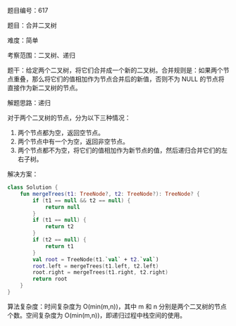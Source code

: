 题目编号：617

题目：合并二叉树

难度：简单

考察范围：二叉树、递归

题干：给定两个二叉树，将它们合并成一个新的二叉树。合并规则是：如果两个节点重叠，那么将它们的值相加作为节点合并后的新值，否则不为 NULL 的节点将直接作为新二叉树的节点。

解题思路：递归

对于两个二叉树的节点，分为以下三种情况：

1. 两个节点都为空，返回空节点。
2. 两个节点中有一个为空，返回非空节点。
3. 两个节点都不为空，将它们的值相加作为新节点的值，然后递归合并它们的左右子树。

解决方案：

```kotlin
class Solution {
    fun mergeTrees(t1: TreeNode?, t2: TreeNode?): TreeNode? {
        if (t1 == null && t2 == null) {
            return null
        }
        if (t1 == null) {
            return t2
        }
        if (t2 == null) {
            return t1
        }
        val root = TreeNode(t1.`val` + t2.`val`)
        root.left = mergeTrees(t1.left, t2.left)
        root.right = mergeTrees(t1.right, t2.right)
        return root
    }
}
```

算法复杂度：时间复杂度为 O(min(m,n))，其中 m 和 n 分别是两个二叉树的节点个数。空间复杂度为 O(min(m,n))，即递归过程中栈空间的使用。